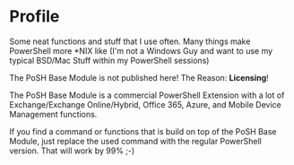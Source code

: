 # Profile
Some neat functions and stuff that I use often.
Many things make PowerShell more *NIX like (I'm not a Windows Guy and want to use my typical BSD/Mac Stuff within my PowerShell sessions)

The PoSH Base Module is not published here!
The Reason: **Licensing**!

The PoSH Base Module is a commercial PowerShell Extension with a lot of Exchange/Exchange Online/Hybrid, Office 365, Azure, and Mobile Device Management functions.

If you find a command or functions that is build on top of the PoSH Base Module, just replace the used command with the regular PowerShell version. That will work by 99% ;-)